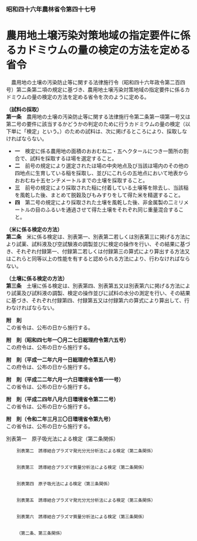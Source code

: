 ### 昭和四十六年農林省令第四十七号  
# 農用地土壌汚染対策地域の指定要件に係るカドミウムの量の検定の方法を定める省令  
　農用地の土壌の汚染防止等に関する法律施行令（昭和四十六年政令第二百四号）第二条第二項の規定に基づき、農用地土壌汚染対策地域の指定要件に係るカドミウムの量の検定の方法を定める省令を次のように定める。  
  
**（試料の採取）**  
**第一条**　農用地の土壌の汚染防止等に関する法律施行令第二条第一項第一号又は第二号の要件に該当するかどうかの判定のために行うカドミウムの量の検定（以下単に「検定」という。）のための試料は、次に掲げるところにより、採取しなければならない。  
* **一**　検定に係る農用地の面積のおおむね二・五ヘクタールにつき一箇所の割合で、試料を採取するほ場を選定すること。  
* **二**　前号の規定により選定されたほ場の中央地点及び当該ほ場内のその他の四地点に生育している稲を採取し、並びにこれらの五地点において地表からおおむね十五センチメートルまでの土壌を採取すること。  
* **三**　前号の規定により採取された稲に付着している土壌等を除去し、当該稲を風乾した後、まとめて脱穀及びもみすりをして得た米を精選すること。  
* **四**　第二号の規定により採取された土壌を風乾した後、非金属製の二ミリメートルの目のふるいを通過させて得た土壌をそれぞれ同じ重量混合すること。  
  
**（米に係る検定の方法）**  
**第二条**　米に係る検定は、別表第一、別表第二若しくは別表第三に掲げる方法により試薬、試料液及び空試験液の調製並びに検定の操作を行い、その結果に基づき、それぞれ付録第一、付録第二若しくは付録第三の算式により算出する方法又はこれらと同等以上の性能を有すると認められる方法により、行わなければならない。  
  
**（土壌に係る検定の方法）**  
**第三条**　土壌に係る検定は、別表第四、別表第五又は別表第六に掲げる方法により試薬及び試料液の調製、検定の操作並びに試料の水分の測定を行い、その結果に基づき、それぞれ付録第四、付録第五又は付録第六の算式により算出して、行わなければならない。  
  
**附　則**  
この省令は、公布の日から施行する。  
  
**附　則（昭和四七年一〇月二七日総理府令第六五号）**  
この府令は、公布の日から施行する。  
  
**附　則（平成一二年六月一日総理府令第五八号）**  
この府令は、公布の日から施行する。  
  
**附　則（平成二二年六月一六日環境省令第一一号）**  
この省令は、公布の日から施行する。  
  
**附　則（平成二四年八月六日環境省令第二二号）**  
この省令は、公布の日から施行する。  
  
**附　則（令和二年三月三〇日環境省令第九号）**  
この省令は、公布の日から施行する。  
  
別表第一　原子吸光法による検定（第二条関係）  

          
        別表第二　誘導結合プラズマ発光分光分析法による検定（第二条関係）  

          
        別表第三　誘導結合プラズマ質量分析法による検定（第二条関係）  

          
        別表第四　原子吸光法による検定（第三条関係）  

          
        別表第五　誘導結合プラズマ発光分光分析法による検定（第三条関係）  

          
        別表第六　誘導結合プラズマ質量分析法による検定（第三条関係）  

          
        （第二条、第三条関係）  

          
          
